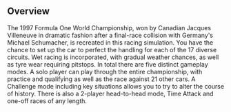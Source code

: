 ## Overview

The 1997 Formula One World Championship, won by Canadian Jacques Villeneuve in dramatic fashion after a final-race collision with Germany's Michael Schumacher, is recreated in this racing simulation. You have the chance to set up the car to perfect the handling for each of the 17 diverse circuits. Wet racing is incorporated, with gradual weather chances, as well as tyre wear requiring pitstops. In total there are five distinct gameplay modes. A solo player can play through the entire championship, with practice and qualifying as well as the race against 21 other cars. A Challenge mode including key situations allows you to try to alter the course of history. There is also a 2-player head-to-head mode, Time Attack and one-off races of any length.